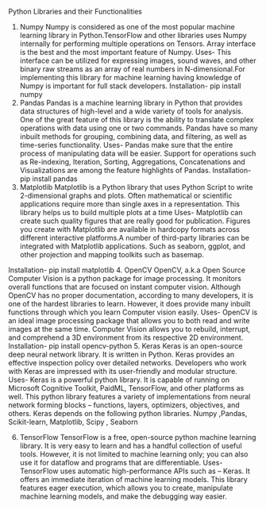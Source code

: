 Python Libraries and their Functionalities
1.	Numpy
Numpy is considered as one of the most popular machine learning library in Python.TensorFlow and other libraries uses Numpy internally for performing multiple operations on Tensors. Array interface is the best and the most important feature of Numpy.
Uses-
This interface can be utilized for expressing images, sound waves, and other binary raw streams as an array of real numbers in N-dimensional.For implementing this library for machine learning having knowledge of Numpy is important for full stack developers.
Installation-
pip install numpy
2.	Pandas
Pandas is a machine learning library in Python that provides data structures of high-level and a wide variety of tools for analysis. One of the great feature of this library is the ability to translate complex operations with data using one or two commands. Pandas have so many inbuilt methods for grouping, combining data, and filtering, as well as time-series functionality.
Uses-
Pandas make sure that the entire process of manipulating data will be easier. Support for operations such as Re-indexing, Iteration, Sorting, Aggregations, Concatenations and Visualizations are among the feature highlights of Pandas.
Installation-
pip install pandas
3.	Matplotlib
Matplotlib is a Python library that uses Python Script to write 2-dimensional graphs and plots. Often mathematical or scientific applications require more than single axes in a representation. This library helps us to build multiple plots at a time
Uses-
Matplotlib can create such quality figures that are really good for publication. Figures you create with Matplotlib are available in hardcopy formats across different interactive platforms.A number of third-party libraries can be integrated with Matplotlib applications. Such as seaborn, ggplot, and other projection and mapping toolkits such as basemap.
 
Installation-
pip install matplotlib
4.	OpenCV
OpenCV, a.k.a Open Source Computer Vision is a python package for image processing. It monitors overall functions that are focused on instant computer vision. Although OpenCV has no proper documentation, according to many developers, it is one of the hardest libraries to learn. However, it does provide many inbuilt functions through which you learn Computer vision easily.
Uses-
OpenCV is an ideal image processing package that allows you to both read and write images at the same time. Computer Vision allows you to rebuild, interrupt, and comprehend a 3D environment from its respective 2D environment.
Installation-
pip install opencv-python
5.	Keras
Keras is an open-source deep neural network library. It is written in Python. Keras provides an effective inspection policy over detailed networks. Developers who work with Keras are impressed with its user-friendly and modular structure.
Uses-
Keras is a powerful python library. It is capable of running on Microsoft Cognitive Toolkit, PaidML, TensorFlow, and other platforms as well. 
This python library features a variety of implementations from neural network forming blocks – functions, layers, optimizers, objectives, and others. 
Keras depends on the following python libraries.
Numpy ,Pandas, Scikit-learn, Matplotlib, Scipy , Seaborn

6.	TensorFlow
TensorFlow is a free, open-source python machine learning library. It is very easy to learn and has a handful collection of useful tools. However, it is not limited to machine learning only; you can also use it for dataflow and programs that are differentiable.
Uses-
TensorFlow uses automatic high-performance APIs such as – Keras. It offers an immediate iteration of machine learning models. This library features eager execution, which allows you to create, manipulate machine learning models, and make the debugging way easier. 



